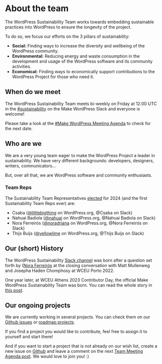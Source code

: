 # About the team 

The WordPress Sustainability Team works towards embedding sustainable practices into WordPress to ensure the longevity of the project. 

To do so, we focus our efforts on the 3 pillars of sustainability: 

- **Social:** Finding ways to increase the diversity and wellbeing of the WordPress community.
- **Environmental:** Reducing energy and waste consumption in the development and usage of the WordPress software and its community activities.
- **Economical:** Finding ways to economically support contributions to the WordPress Project for those who need it.


## When do we meet

The WordPress Sustainability Team meets bi-weekly on Friday at 12:00 UTC in the [#sustainability](https://wordpress.slack.com/archives/sustainability/) on the Make WordPress Slack and everyone is welcome! 

Please take a look at the [#Make WordPress Meeting Agenda](https://make.wordpress.org/meetings/) to check for the next date. 


## Who are we

We are a very young team eager to make the WordPress Project a leader in sustainability. We have very different backgrounds: developers, designers, writers, communicators... 

But, over all that, we are WordPress software and community enthusiasts. 


### Team Reps

The Sustainability Team Representatives [elected](https://make.wordpress.org/sustainability/2023/11/15/announcement-makewp-sustainability-team-representatives-2024/) for 2024 (and the first Sustainability Team Reps ever) are:

- Csaba ([@littlebigthing](https://profiles.wordpress.org/littlebigthing/) on WordPress.org, @Csaba on Slack)
- Nahuai Badiola ([@nahuai](https://profiles.wordpress.org/nahuai/) on WordPress.org, @Nahuai Badiola on Slack)
- Nora Ferreirós ([@noradriana](https://profiles.wordpress.org/noradriana/) on WordPress.org, @Nora Ferreirós on Slack)
- Thijs Buijs ([@yellowlime](https://profiles.wordpress.org/yellowlime/) on WordPress.org, @Thijs Buijs on Slack)


## Our (short) History

The WordPress Sustainability [Slack channel](https://wordpress.slack.com/archives/sustainability/) was born after a question set forth by ([Nora Ferreirós](https://profiles.wordpress.org/noradriana/) at the closing conversation with Matt Mullenweg and Josepha Haden Chomphosy at WCEU Porto 2022. 

One year later, at WCEU Athens 2023 Contributor Day, the official Make WordPress Sustainability Team was born. You can read the whole story in [this post](https://make.wordpress.org/sustainability/2023/09/06/how-the-wordpress-sustainability-team-was-born-during-wordcamp-europe-2023/). 


## Our ongoing projects

We are currently working in several projects. You can check them on our [Github issues](https://github.com/WordPress/sustainability/issues) or [roadmap projects](https://github.com/orgs/WordPress/projects/134/views/1). 

If you find a project you would like to contribute, feel free to assign it to yourself and start there!

And if you want to start a project that is not already on our wish list, create a new issue on [Github](https://github.com/WordPress/sustainability/issues) and leave a comment on the next [Team Meeting Agenda post](https://make.wordpress.org/sustainability/). We would love to join you! :) 
